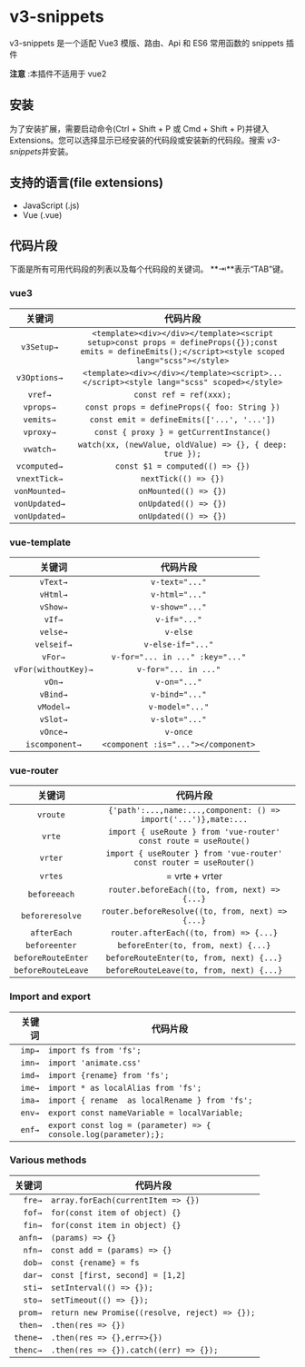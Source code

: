 # v3-snippets

v3-snippets 是一个适配 Vue3 模版、路由、Api 和 ES6 常用函数的 snippets 插件

**注意** :本插件不适用于 vue2

## 安装

为了安装扩展，需要启动命令(Ctrl + Shift + P 或 Cmd + Shift + P)并键入 Extensions。您可以选择显示已经安装的代码段或安装新的代码段。搜索 *v3-snippets*并安装。

## 支持的语言(file extensions)

- JavaScript (.js)
- Vue (.vue)

## 代码片段

下面是所有可用代码段的列表以及每个代码段的关键词。 **⇥**表示“TAB”键。

### vue3

|    关键词     |                                                                       代码片段                                                                        |
| :-----------: | :---------------------------------------------------------------------------------------------------------------------------------------------------: |
|  `v3Setup→`   | `<template><div></div></template><script setup>const props = defineProps({});const emits = defineEmits();</script><style scoped lang="scss"></style>` |
| `v3Options→`  |                               `<template><div></div></template><script>...</script><style lang="scss" scoped></style>`                                |
|    `vref→`    |                                                                `const ref = ref(xxx);`                                                                |
|   `vprops→`   |                                                     `const props = defineProps({ foo: String })`                                                      |
|   `vemits→`   |                                                      `const emit = defineEmits(['...', '...'])`                                                       |
|   `vproxy→`   |                                                       `const { proxy } = getCurrentInstance()`                                                        |
|   `vwatch→`   |                                               `watch(xx, (newValue, oldValue) => {}, { deep: true });`                                                |
| `vcomputed→`  |                                                            `const $1 = computed(() => {})`                                                            |
| `vnextTick→`  |                                                                 `nextTick(() => {})`                                                                  |
| `vonMounted→` |                                                                 `onMounted(() => {})`                                                                 |
| `vonUpdated→` |                                                                 `onUpdated(() => {})`                                                                 |
| `vonUpdated→` |                                                                 `onUpdated(() => {})`                                                                 |

### vue-template

|       关键词        |              代码片段               |
| :-----------------: | :---------------------------------: |
|      `vText→`       |           `v-text="..."`            |
|      `vHtml→`       |           `v-html="..."`            |
|      `vShow→`       |           `v-show="..."`            |
|       `vIf→`        |            `v-if="..."`             |
|      `velse→`       |              `v-else`               |
|     `velseif→`      |          `v-else-if="..."`          |
|       `vFor→`       |   `v-for="... in ..." :key="..."`   |
| `vFor(withoutKey)→` |        `v-for="... in ..."`         |
|       `vOn→`        |            `v-on="..."`             |
|      `vBind→`       |           `v-bind="..."`            |
|      `vModel→`      |           `v-model="..."`           |
|      `vSlot→`       |           `v-slot="..."`            |
|      `vOnce→`       |              `v-once`               |
|   `iscomponent→`    | `<component :is="..."></component>` |

### vue-router

|       关键词       |                              代码片段                               |
| :----------------: | :-----------------------------------------------------------------: |
|      `vroute`      |   `{'path':...,name:...,component: () => import('...')},mate:...`   |
|       `vrte`       |  `import { useRoute } from 'vue-router' const route = useRoute()`   |
|      `vrter`       | `import { useRouter } from 'vue-router' const router = useRouter()` |
|      `vrtes`       |                           = vrte + vrter                            |
|    `beforeeach`    |            `router.beforeEach((to, from, next) =>{...}`             |
|  `beforeresolve`   |          `router.beforeResolve((to, from, next) => {...}`           |
|    `afterEach`     |               `router.afterEach((to, from) => {...}`                |
|   `beforeenter`    |                 `beforeEnter(to, from, next) {...}`                 |
| `beforeRouteEnter` |              `beforeRouteEnter(to, from, next) {...}`               |
| `beforeRouteLeave` |              `beforeRouteLeave(to, from, next) {...}`               |

### Import and export

| 关键词 | 代码片段                                                        |
| -----: | --------------------------------------------------------------- |
| `imp→` | `import fs from 'fs';`                                          |
| `imn→` | `import 'animate.css'`                                          |
| `imd→` | `import {rename} from 'fs';`                                    |
| `ime→` | `import * as localAlias from 'fs';`                             |
| `ima→` | `import { rename  as localRename } from 'fs';`                  |
| `env→` | `export const nameVariable = localVariable;`                    |
| `enf→` | `export const log = (parameter) => { console.log(parameter);};` |

### Various methods

|   关键词 | 代码片段                                       |
| -------: | ---------------------------------------------- |
|   `fre→` | `array.forEach(currentItem => {})`             |
|   `fof→` | `for(const item of object) {}`                 |
|   `fin→` | `for(const item in object) {}`                 |
|  `anfn→` | `(params) => {}`                               |
|   `nfn→` | `const add = (params) => {}`                   |
|   `dob→` | `const {rename} = fs`                          |
|   `dar→` | `const [first, second] = [1,2]`                |
|   `sti→` | `setInterval(() => {});`                       |
|   `sto→` | `setTimeout(() => {});`                        |
|  `prom→` | `return new Promise((resolve, reject) => {});` |
|  `then→` | `.then(res => {})`                             |
| `thene→` | `.then(res => {},err=>{})`                     |
| `thenc→` | `.then(res => {}).catch((err) => {});`         |
